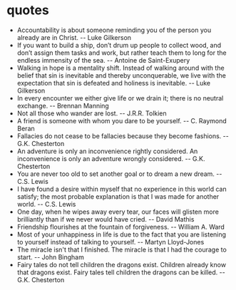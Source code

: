 # quotes

- Accountability is about someone reminding you of the person you already are in Christ. -- Luke Gilkerson  
- If you want to build a ship, don’t drum up people to collect wood, and don’t assign them tasks and work, but rather teach them to long for the endless immensity of the sea.  -- Antoine de Saint-Exupery
- Walking in hope is a mentality shift. Instead of walking around with the belief that sin is inevitable and thereby unconquerable, we live with the expectation that sin is defeated and holiness is inevitable. -- Luke Gilkerson
- In every encounter we either give life or we drain it; there is no neutral exchange. -- Brennan Manning
- Not all those who wander are lost. -- J.R.R. Tolkien
- A friend is someone with whom you dare to be yourself. -- C. Raymond Beran
- Fallacies do not cease to be fallacies because they become fashions. -- G.K. Chesterton
- An adventure is only an inconvenience rightly considered. An inconvenience is only an adventure wrongly considered. -- G.K. Chesterton
- You are never too old to set another goal or to dream a new dream. -- C.S. Lewis
- I have found a desire within myself that no experience in this world can satisfy; the most probable explanation is that I was made for another world. -- C.S. Lewis
- One day, when he wipes away every tear, our faces will glisten more brilliantly than if we never would have cried. -- David Mathis
- Friendship flourishes at the fountain of forgiveness. -- William A. Ward
- Most of your unhappiness in life is due to the fact that you are listening to yourself instead of talking to yourself. -- Martyn Lloyd-Jones
- The miracle isn't that I finished. The miracle is that I had the courage to start. -- John Bingham
- Fairy tales do not tell children the dragons exist. Children already know that dragons exist. Fairy tales tell children the dragons can be killed. -- G.K. Chesterton
